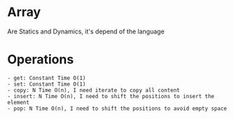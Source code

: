 # Array

Are Statics and Dynamics, it's depend of the language

# Operations

    - get: Constant Time O(1)
    - set: Constant Time O(1)
    - copy: N Time O(n), I need iterate to copy all content
    - insert: N Time O(n), I need to shift the positions to insert the element
    - pop: N Time O(n), I need to shift the positions to avoid empty space
